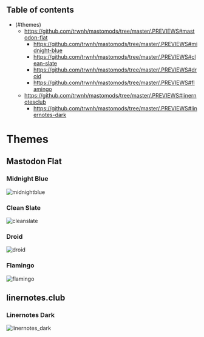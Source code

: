 Table of contents
---

- (#themes)
  - https://github.com/trwnh/mastomods/tree/master/.PREVIEWS#mastodon-flat
    - https://github.com/trwnh/mastomods/tree/master/.PREVIEWS#midnight-blue
    - https://github.com/trwnh/mastomods/tree/master/.PREVIEWS#clean-slate
    - https://github.com/trwnh/mastomods/tree/master/.PREVIEWS#droid
    - https://github.com/trwnh/mastomods/tree/master/.PREVIEWS#flamingo
  - https://github.com/trwnh/mastomods/tree/master/.PREVIEWS#linernotesclub
    - https://github.com/trwnh/mastomods/tree/master/.PREVIEWS#linernotes-dark

# Themes

## Mastodon Flat

### Midnight Blue
![midnightblue](https://github.com/trwnh/mastomods/blob/master/.PREVIEWS/mfc-midnightBlue.png)
### Clean Slate
![cleanslate](https://github.com/trwnh/mastomods/blob/master/.PREVIEWS/mfc-cleanSlate.png)
### Droid
![droid](https://github.com/trwnh/mastomods/blob/master/.PREVIEWS/mfc-droid.png)
### Flamingo
![flamingo](https://github.com/trwnh/mastomods/blob/master/.PREVIEWS/mfc-flamingo.png)

## linernotes.club

### Linernotes Dark
![linernotes_dark](https://github.com/trwnh/mastomods/blob/master/.PREVIEWS/linernotes_dark.png)
